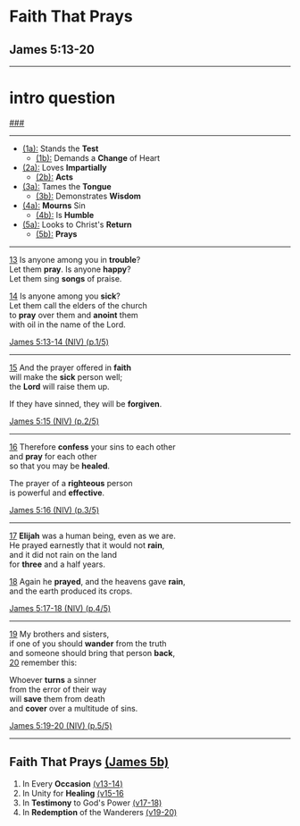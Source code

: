 <!-- .slide: <%= bg("unsplash-Jztmx9yqjBw-stars.jpg") %> id="title" -->
# Faith That Prays 
## James 5:13-20

---
<!-- .slide: data-background="white" -->
# intro question

[###](#/outline "secret")

---
<!-- .slide: <%= bg("unsplash-6cY-FvMlmkQ-mtn_cross.jpg") %> -->
+ [(1a):](# "ref") Stands the **Test**
  + [(1b):](# "ref") Demands a **Change** of Heart
+ [(2a):](# "ref") Loves **Impartially**
  + [(2b):](# "ref") **Acts**
+ [(3a):](# "ref") Tames the **Tongue**
  + [(3b):](# "ref") Demonstrates **Wisdom**
+ [(4a):](# "ref") **Mourns** Sin
  + [(4b):](# "ref") Is **Humble**
+ [(5a):](# "ref") Looks to Christ's **Return**
  + [(5b):](# "ref") **Prays**

---
[13](# "ref")
Is anyone among you in **trouble**? <br>
Let them **pray**. Is anyone **happy**?<br>
Let them sing **songs** of praise. 

[14](# "ref")
Is anyone among you **sick**? <br>
Let them call the elders of the church <br>
to **pray** over them and **anoint** them <br>
with oil in the name of the Lord. 

[James 5:13-14 (NIV) (p.1/5)](# "ref")

---
[15](# "ref")
And the prayer offered in **faith** <br>
will make the **sick** person well; <br>
the **Lord** will raise them up. 

If they have sinned, they will be **forgiven**. 

[James 5:15 (NIV) (p.2/5)](# "ref")

---
[16](# "ref")
Therefore **confess** your sins to each other <br>
and **pray** for each other <br>
so that you may be **healed**. 

The prayer of a **righteous** person <br>
is powerful and **effective**. 

[James 5:16 (NIV) (p.3/5)](# "ref")

---
[17](# "ref")
**Elijah** was a human being, even as we are. <br>
He prayed earnestly that it would not **rain**, <br>
and it did not rain on the land <br>
for **three** and a half years. 

[18](# "ref")
Again he **prayed**, and the heavens gave **rain**, <br>
and the earth produced its crops. 

[James 5:17-18 (NIV) (p.4/5)](# "ref")

---
[19](# "ref")
My brothers and sisters, <br>
if one of you should **wander** from the truth <br>
and someone should bring that person **back**, <br>
[20](# "ref")
remember this: 

Whoever **turns** a sinner <br>
from the error of their way <br>
will **save** them from death <br>
and **cover** over a multitude of sins. 

[James 5:19-20 (NIV) (p.5/5)](# "ref")

---
<!-- .slide: <%= bg("unsplash-Jztmx9yqjBw-stars.jpg") %> id="outline" -->
## Faith That Prays [(James 5b)](# "ref")
1. In Every **Occasion** [(v13-14)](# "ref")
1. In Unity for **Healing** [(v15-16](# "ref")
1. In **Testimony** to God's Power [(v17-18)](# "ref")
1. In **Redemption** of the Wanderers [(v19-20)](# "ref")
